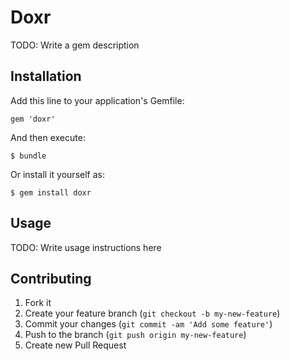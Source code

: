 # Doxr

TODO: Write a gem description

## Installation

Add this line to your application's Gemfile:

    gem 'doxr'

And then execute:

    $ bundle

Or install it yourself as:

    $ gem install doxr

## Usage

TODO: Write usage instructions here

## Contributing

1. Fork it
2. Create your feature branch (`git checkout -b my-new-feature`)
3. Commit your changes (`git commit -am 'Add some feature'`)
4. Push to the branch (`git push origin my-new-feature`)
5. Create new Pull Request
